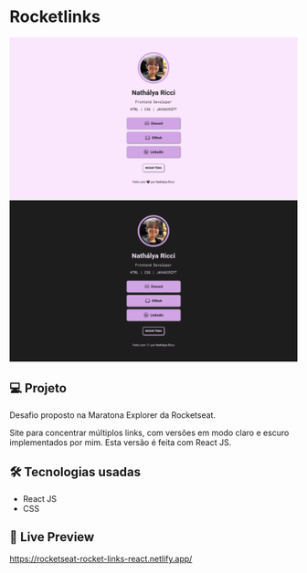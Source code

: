 # Rocketlinks

![Screenshot light mode](./public/images/screenshot-light.png)
![Screenshot dark mode](./public/images/screenshot-dark.png)

## 💻 Projeto

Desafio proposto na Maratona Explorer da Rocketseat.

Site para concentrar múltiplos links, com versões em modo claro e escuro implementados por mim.
Esta versão é feita com React JS.

## 🛠️ Tecnologias usadas

- React JS
- CSS

## 👀 Live Preview
https://rocketseat-rocket-links-react.netlify.app/
